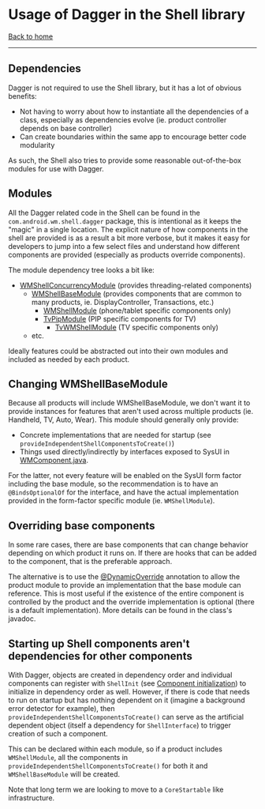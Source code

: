 # Usage of Dagger in the Shell library

[Back to home](README.md)

---

## Dependencies

Dagger is not required to use the Shell library, but it has a lot of obvious benefits:

- Not having to worry about how to instantiate all the dependencies of a class, especially as
  dependencies evolve (ie. product controller depends on base controller)
- Can create boundaries within the same app to encourage better code modularity

As such, the Shell also tries to provide some reasonable out-of-the-box modules for use with Dagger.

## Modules

All the Dagger related code in the Shell can be found in the `com.android.wm.shell.dagger` package,
this is intentional as it keeps the "magic" in a single location. The explicit nature of how
components in the shell are provided is as a result a bit more verbose, but it makes it easy for
developers to jump into a few select files and understand how different components are provided
(especially as products override components).

The module dependency tree looks a bit like:

- [WMShellConcurrencyModule](/libs/WindowManager/Shell/src/com/android/wm/shell/dagger/WMShellConcurrencyModule.java)
  (provides threading-related components)
    - [WMShellBaseModule](/libs/WindowManager/Shell/src/com/android/wm/shell/dagger/WMShellBaseModule.java)
      (provides components that are common to many products, ie. DisplayController, Transactions,
      etc.)
        - [WMShellModule](/libs/WindowManager/Shell/src/com/android/wm/shell/dagger/WMShellModule.java)
          (phone/tablet specific components only)
        - [TvPipModule](/libs/WindowManager/Shell/src/com/android/wm/shell/dagger/TvPipModule.java)
          (PIP specific components for TV)
            - [TvWMShellModule](/libs/WindowManager/Shell/src/com/android/wm/shell/dagger/TvWMShellModule.java)
              (TV specific components only)
    - etc.

Ideally features could be abstracted out into their own modules and included as needed by each
product.

## Changing WMShellBaseModule

Because all products will include WMShellBaseModule, we don't want it to provide instances for
features that aren't used across multiple products (ie. Handheld, TV, Auto, Wear). This module
should generally only provide:

- Concrete implementations that are needed for startup
  (see `provideIndependentShellComponentsToCreate()`)
- Things used directly/indirectly by interfaces
  exposed to SysUI
  in [WMComponent.java](/libs/WindowManager/Shell/src/com/android/wm/shell/dagger/WMComponent.java).

For the latter, not every feature will be enabled on the SysUI form factor including the base
module, so the recommendation is to have an `@BindsOptionalOf` for the interface, and have the
actual implementation provided in the form-factor specific module (ie. `WMShellModule`).

## Overriding base components

In some rare cases, there are base components that can change behavior depending on which
product it runs on. If there are hooks that can be added to the component, that is the
preferable approach.

The alternative is to use
the [@DynamicOverride](/libs/WindowManager/Shell/src/com/android/wm/shell/dagger/DynamicOverride.java)
annotation to allow the product module to provide an implementation that the base module can
reference. This is most useful if the existence of the entire component is controlled by the
product and the override implementation is optional (there is a default implementation). More
details can be found in the class's javadoc.

## Starting up Shell components aren't dependencies for other components

With Dagger, objects are created in dependency order and individual components can register with
`ShellInit` (see [Component initialization](changes.md#component-initialization)) to initialize in
dependency order as well. However, if there is code that needs to run on startup but has nothing
dependent on it (imagine a background error detector for example), then
`provideIndependentShellComponentsToCreate()` can serve as the artificial dependent object (itself
a dependency for `ShellInterface`) to trigger creation of such a component.

This can be declared within each module, so if a product includes `WMShellModule`, all the
components in `provideIndependentShellComponentsToCreate()` for both it and `WMShellBaseModule` will
be created.

Note that long term we are looking to move to a `CoreStartable` like infrastructure.